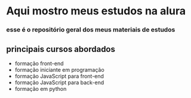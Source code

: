 # Aqui mostro meus estudos na alura

### esse é o repositório geral dos meus materiais de estudos

## principais cursos abordados
* formação front-end
* formação iniciante em programação
* formação JavaScript para front-end
* formação JavaScript para back-end
* formação em python
